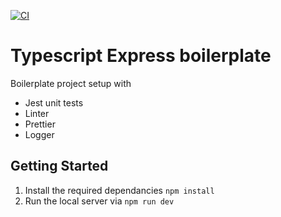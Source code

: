 [![CI](https://github.com/VibunkumarVS/boilerplate/actions/workflows/github-ci.yml/badge.svg?branch=main)](https://github.com/VibunkumarVS/boilerplate/actions/workflows/github-ci.yml)

# Typescript Express boilerplate

Boilerplate project setup with 
- Jest unit tests
- Linter
- Prettier
- Logger

## Getting Started

1. Install the required dependancies  `npm install`
2. Run the local server via  `npm run dev`
